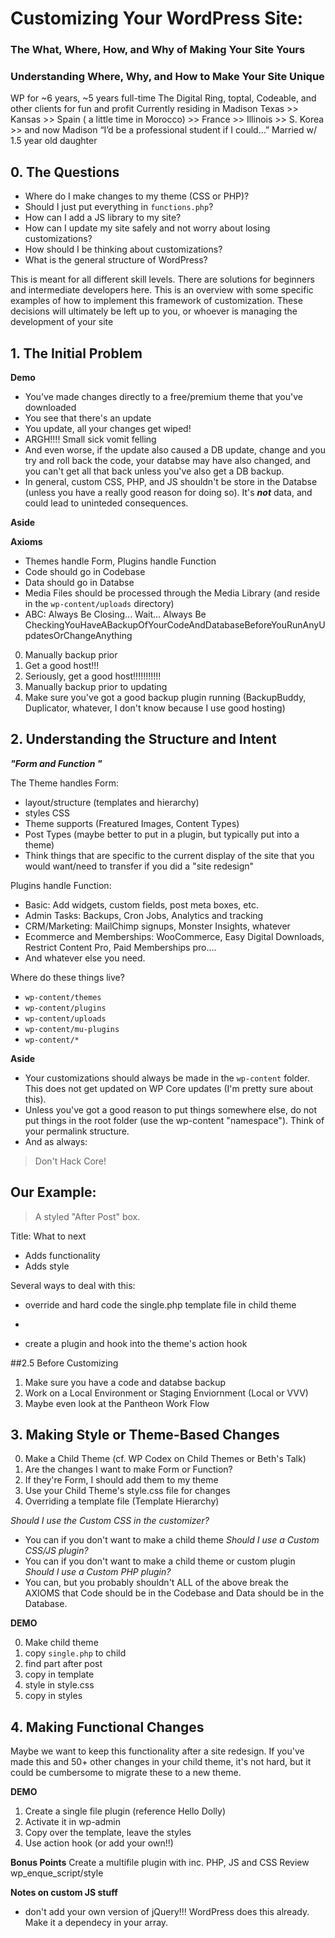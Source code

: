 # Customizing Your WordPress Site:
### The What, Where, How, and Why of Making Your Site Yours
### Understanding Where, Why, and How to Make Your Site Unique


WP for ~6 years, ~5 years full-time
The Digital Ring, toptal, Codeable, and other clients for fun and profit
Currently residing in Madison
Texas >> Kansas >> Spain ( a little time in Morocco) >> France >> Illinois >> S. Korea >> and now Madison
“I’d be a professional student if I could…”
Married w/ 1.5 year old daughter


## 0. The Questions

- Where do I make changes to my theme (CSS or PHP)?
- Should I just put everything in `functions.php`?
- How can I add a JS library to my site?
- How can I update my site safely and not worry about losing customizations?
- How should I be thinking about customizations?
- What is the general structure of WordPress?


This is meant for all different skill levels. There are solutions for beginners and intermediate developers here.
This is an overview with some specific examples of how to implement this framework of customization.
These decisions will ultimately be left up to you, or whoever is managing the development of your site


## 1. The Initial Problem

**Demo**

- You've made changes directly to a free/premium theme that you've downloaded
- You see that there's an update
- You update, all your changes get wiped!
- ARGH!!!! Small sick vomit felling
- And even worse, if the update also caused a DB update, change and you try and roll back the code, your databse may have also changed, and you can't get all that back unless you've also get a DB backup.
- In general, custom CSS, PHP, and JS shouldn't be store in the Databse (unless you have a really good reason for doing so). It's ***not*** data, and could lead to uninteded consequences.

**Aside**

**Axioms**


- Themes handle Form, Plugins handle Function
- Code should go in Codebase
- Data should go in Databse
- Media Files should be processed through the Media Library (and reside in the `wp-content/uploads` directory)
- ABC: Always Be Closing... Wait... Always Be CheckingYouHaveABackupOfYourCodeAndDatabaseBeforeYouRunAnyUpdatesOrChangeAnything

0. Manually backup prior
1. Get a good host!!!
2. Seriously, get a good host!!!!!!!!!!!
3. Manually backup prior to updating
4. Make sure you've got a good backup plugin running (BackupBuddy, Duplicator, whatever, I don't know because I use good hosting)



## 2. Understanding the Structure and Intent

***"Form and Function "***

The Theme handles Form:

- layout/structure (templates and hierarchy)
- styles CSS
- Theme supports (Freatured Images, Content Types)
- Post Types (maybe better to put in a plugin, but typically put into a theme)
- Think things that are specific to the current display of the site that you would want/need to transfer if you did a "site redesign"

Plugins handle Function:

- Basic: Add widgets, custom fields, post meta boxes, etc.
- Admin Tasks: Backups, Cron Jobs, Analytics and tracking
- CRM/Marketing: MailChimp signups, Monster Insights, whatever
- Ecommerce and Memberships: WooCommerce, Easy Digital Downloads, Restrict Content Pro, Paid Memberships pro....
- And whatever else you need.


Where do these things live?

- `wp-content/themes`
- `wp-content/plugins`
- `wp-content/uploads`
- `wp-content/mu-plugins`
- `wp-content/*`

**Aside**

- Your customizations should always be made in the `wp-content` folder. This does not get updated on WP Core updates (I'm pretty sure about this).
- Unless you've got a good reason to put things somewhere else, do not put things in the root folder (use the wp-content "namespace"). Think of your permalink structure.
- And as always:

> Don't Hack Core!


## Our Example:

> A styled "After Post" box.

Title: What to next

- Adds functionality
- Adds style

Several ways to deal with this:

- override and hard code the single.php template file in child theme
- ~~~use an action hook in your theme's function.php file~~~
- create a plugin and hook into the theme's action hook


##2.5 Before Customizing

1. Make sure you have a code and databse backup
2. Work on a Local Environment or Staging Enviornment (Local or VVV)
3. Maybe even look at the Pantheon Work Flow



## 3. Making Style or Theme-Based Changes

0. Make a Child Theme (cf. WP Codex on Child Themes or Beth's Talk)
1. Are the changes I want to make Form or Function?
2. If they're Form, I should add them to my theme
3. Use your Child Theme's style.css file for changes
4. Overriding a template file (Template Hierarchy)


*Should I use the Custom CSS in the customizer?*
- You can if you don't want to make a child theme
*Should I use a Custom CSS/JS plugin?*
- You can if you don't want to make a child theme or custom plugin
*Should I use a Custom PHP plugin?*
- You can, but you probably shouldn't
ALL of the above break the AXIOMS that Code should be in the Codebase and Data should be in the Database.


**DEMO**

0. Make child theme
1. copy `single.php` to child
2. find part after post
3. copy in template
4. style in style.css
5. copy in styles



## 4. Making Functional Changes

Maybe we want to keep this functionality after a site redesign. If you've made this and 50+ other changes in your child theme, it's not hard, but it could be cumbersome to migrate these to a new theme.

**DEMO**

1. Create a single file plugin (reference Hello Dolly)
2. Activate it in wp-admin
3. Copy over the template, leave the styles
3. Use action hook (or add your own!!)

**Bonus Points**
Create a multifile plugin with inc. PHP, JS and CSS
Review wp_enque_script/style

**Notes on custom JS stuff**

- don't add your own version of jQuery!!! WordPress does this already. Make it a dependecy in your array.
